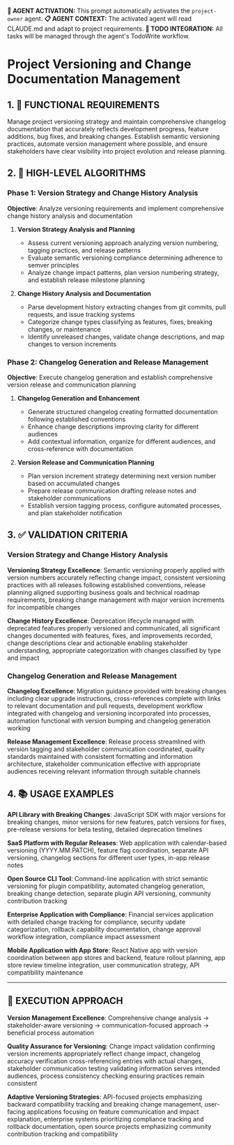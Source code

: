 **🤖 AGENT ACTIVATION:** This prompt automatically activates the `project-owner` agent.
**📋 AGENT CONTEXT:** The activated agent will read CLAUDE.md and adapt to project requirements.
**🔄 TODO INTEGRATION:** All tasks will be managed through the agent's TodoWrite workflow.

# Project Versioning and Change Documentation Management

## 1. 🎯 FUNCTIONAL REQUIREMENTS

Manage project versioning strategy and maintain comprehensive changelog documentation that accurately reflects development progress, feature additions, bug fixes, and breaking changes. Establish semantic versioning practices, automate version management where possible, and ensure stakeholders have clear visibility into project evolution and release planning.

## 2. 🔄 HIGH-LEVEL ALGORITHMS

### Phase 1: Version Strategy and Change History Analysis
**Objective**: Analyze versioning requirements and implement comprehensive change history analysis and documentation

1. **Version Strategy Analysis and Planning**
   - Assess current versioning approach analyzing version numbering, tagging practices, and release patterns
   - Evaluate semantic versioning compliance determining adherence to semver principles
   - Analyze change impact patterns, plan version numbering strategy, and establish release milestone planning

2. **Change History Analysis and Documentation**
   - Parse development history extracting changes from git commits, pull requests, and issue tracking systems
   - Categorize change types classifying as features, fixes, breaking changes, or maintenance
   - Identify unreleased changes, validate change descriptions, and map changes to version increments

### Phase 2: Changelog Generation and Release Management
**Objective**: Execute changelog generation and establish comprehensive version release and communication planning

1. **Changelog Generation and Enhancement**
   - Generate structured changelog creating formatted documentation following established conventions
   - Enhance change descriptions improving clarity for different audiences
   - Add contextual information, organize for different audiences, and cross-reference with documentation

2. **Version Release and Communication Planning**
   - Plan version increment strategy determining next version number based on accumulated changes
   - Prepare release communication drafting release notes and stakeholder communications
   - Establish version tagging process, configure automated processes, and plan stakeholder notification

## 3. ✅ VALIDATION CRITERIA

### Version Strategy and Change History Analysis
**Versioning Strategy Excellence**: Semantic versioning properly applied with version numbers accurately reflecting change impact, consistent versioning practices with all releases following established conventions, release planning aligned supporting business goals and technical roadmap requirements, breaking change management with major version increments for incompatible changes

**Change History Excellence**: Deprecation lifecycle managed with deprecated features properly versioned and communicated, all significant changes documented with features, fixes, and improvements recorded, change descriptions clear and actionable enabling stakeholder understanding, appropriate categorization with changes classified by type and impact

### Changelog Generation and Release Management
**Changelog Excellence**: Migration guidance provided with breaking changes including clear upgrade instructions, cross-references complete with links to relevant documentation and pull requests, development workflow integrated with changelog and versioning incorporated into processes, automation functional with version bumping and changelog generation working

**Release Management Excellence**: Release process streamlined with version tagging and stakeholder communication coordinated, quality standards maintained with consistent formatting and information architecture, stakeholder communication effective with appropriate audiences receiving relevant information through suitable channels

## 4. 📚 USAGE EXAMPLES

**API Library with Breaking Changes**: JavaScript SDK with major versions for breaking changes, minor versions for new features, patch versions for fixes, pre-release versions for beta testing, detailed deprecation timelines

**SaaS Platform with Regular Releases**: Web application with calendar-based versioning (YYYY.MM.PATCH), feature flag coordination, separate API versioning, changelog sections for different user types, in-app release notes

**Open Source CLI Tool**: Command-line application with strict semantic versioning for plugin compatibility, automated changelog generation, breaking change detection, separate plugin API versioning, community contribution tracking

**Enterprise Application with Compliance**: Financial services application with detailed change tracking for compliance, security update categorization, rollback capability documentation, change approval workflow integration, compliance impact assessment

**Mobile Application with App Store**: React Native app with version coordination between app stores and backend, feature rollout planning, app store review timeline integration, user communication strategy, API compatibility maintenance

---

## 🎯 EXECUTION APPROACH

**Version Management Excellence**: Comprehensive change analysis → stakeholder-aware versioning → communication-focused approach → beneficial process automation

**Quality Assurance for Versioning**: Change impact validation confirming version increments appropriately reflect change impact, changelog accuracy verification cross-referencing entries with actual changes, stakeholder communication testing validating information serves intended audiences, process consistency checking ensuring practices remain consistent

**Adaptive Versioning Strategies**: API-focused projects emphasizing backward compatibility tracking and breaking change management, user-facing applications focusing on feature communication and impact explanation, enterprise systems prioritizing compliance tracking and rollback documentation, open source projects emphasizing community contribution tracking and compatibility